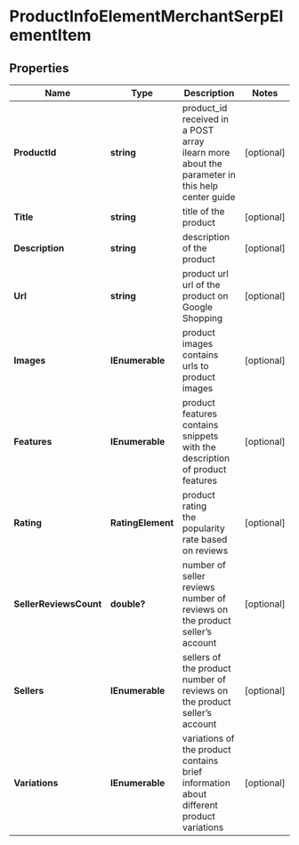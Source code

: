 # ProductInfoElementMerchantSerpElementItem


## Properties

| Name | Type | Description | Notes |
|------------ | ------------- | ------------- | -------------|
**ProductId** | **string** | product_id received in a POST array<br>ilearn more about the parameter in this help center guide |[optional]|
**Title** | **string** | title of the product |[optional]|
**Description** | **string** | description of the product |[optional]|
**Url** | **string** | product url<br>url of the product on Google Shopping |[optional]|
**Images** | **IEnumerable<string>** | product images<br>contains urls to product images |[optional]|
**Features** | **IEnumerable<string>** | product features<br>contains snippets with the description of product features |[optional]|
**Rating** | **RatingElement** | product rating <br>the popularity rate based on reviews |[optional]|
**SellerReviewsCount** | **double?** | number of seller reviews<br>number of reviews on the product seller’s account |[optional]|
**Sellers** | **IEnumerable<ProductSeller>** | sellers of the product<br>number of reviews on the product seller’s account |[optional]|
**Variations** | **IEnumerable<ProductVariation>** | variations of the product<br>contains brief information about different product variations |[optional]|